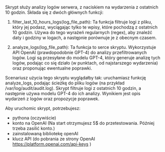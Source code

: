 Skrypt służy  analizy logów serwera, z naciskiem na wydarzenia z ostatnich 10 godzin. Składa się z dwóch głównych funkcji:
1)    filter_last_10_hours_logs(log_file_path): Ta funkcja filtruje logi z pliku, który jej podasz, wyciągając tylko te wpisy, które pochodzą z ostatnich 10 godzin. Używa do tego wyrażeń regularnych (regex), aby znaleźć daty i godziny w logach, a następnie porównuje je z obecnym czasem.

2)    analyze_logs(log_file_path): Ta funkcja to serce skryptu. Wykorzystuje API OpenAI (prawdopodobnie GPT-4) do analizy przefiltrowanych logów. Logi są przesyłane do modelu GPT-4, który generuje analizę tych logów, podając co się działo (w punktach, od najstarszego wydarzenia) oraz proponując ewentualne poprawki.

Scenariusz użycia tego skryptu wyglądałby tak: uruchamiasz funkcję analyze_logs, podając ścieżkę do pliku logów (na przykład /var/log/audit/audit.log). Skrypt filtruje logi z ostatnich 10 godzin, a następnie używa modelu GPT-4 do ich analizy. Wynikiem jest opis wydarzeń z logów oraz propozycje poprawek.



Aby uruchomic skrypt, potrzebujesz:
- pythona (oczywiście)
- konto na OpenAI (Na start otrzymujesz 5$ do przetestowania. Później trzeba zasilić konto.)
- zainstalowaną bibliotekę openAI
- klucz API (do pobrania ze strony OpenAI https://platform.openai.com/api-keys )


